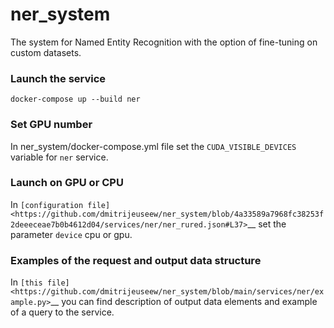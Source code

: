 # ner_system
The system for Named Entity Recognition with the option of fine-tuning on custom datasets.

### Launch the service

```shell
docker-compose up --build ner
```

### Set GPU number

In ner\_system/docker-compose.yml file set the `CUDA_VISIBLE_DEVICES` variable for `ner` service.

### Launch on GPU or CPU

In `[configuration file] <https://github.com/dmitrijeuseew/ner_system/blob/4a33589a7968fc38253f2deeeceae7b0b4612d04/services/ner/ner_rured.json#L37>`__ set the parameter `device` cpu or gpu.

### Examples of the request and output data structure

In `[this file] <https://github.com/dmitrijeuseew/ner_system/blob/main/services/ner/example.py>`__ you can find description of output data elements and example of a query to the service.
